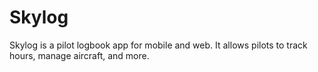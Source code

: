 # Skylog

Skylog is a pilot logbook app for mobile and web. It allows pilots to track hours, manage aircraft, and more.
